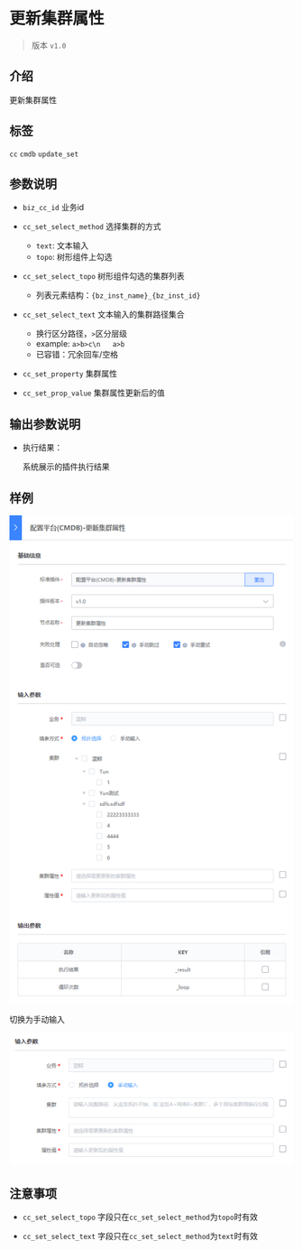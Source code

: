 # 更新集群属性
> 版本 `v1.0`

## 介绍

更新集群属性

## 标签

`cc` `cmdb` `update_set` 

## 参数说明

* `biz_cc_id` 业务id

* `cc_set_select_method` 选择集群的方式
  * `text`: 文本输入
  * `topo`: 树形组件上勾选

* `cc_set_select_topo` 树形组件勾选的集群列表
  * 列表元素结构：`{bz_inst_name}_{bz_inst_id}`

* `cc_set_select_text` 文本输入的集群路径集合
  * 换行区分路径，`>`区分层级
  * example: `a>b>c\n   a>b`
  * 已容错：冗余回车/空格
  
* `cc_set_property` 集群属性

* `cc_set_prop_value` 集群属性更新后的值

## 输出参数说明

* 执行结果：

  系统展示的插件执行结果

## 样例

![](../images/update_set_v1_0_topo.png)

切换为手动输入

![](../images/update_set_v1_0_text.png)

## 注意事项

* `cc_set_select_topo` 字段只在`cc_set_select_method`为`topo`时有效

* `cc_set_select_text` 字段只在`cc_set_select_method`为`text`时有效

  